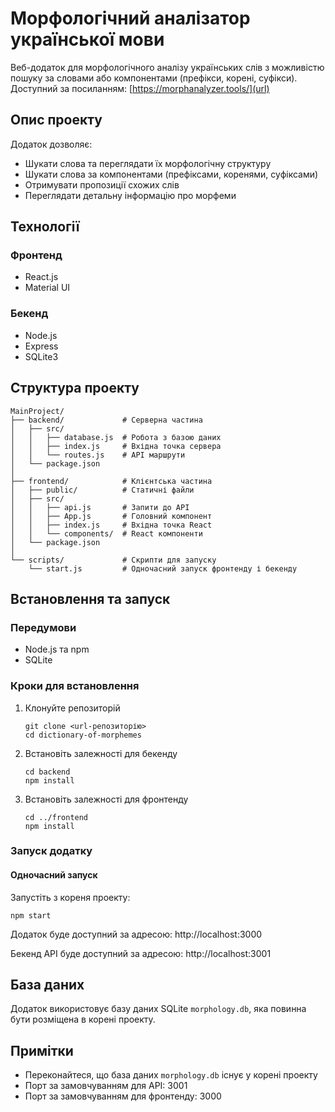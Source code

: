 # Морфологічний аналізатор української мови

Веб-додаток для морфологічного аналізу українських слів з можливістю пошуку за словами або компонентами (префікси, корені, суфікси). Доступний за посиланням: [https://morphanalyzer.tools/](url)

## Опис проекту

Додаток дозволяє:
- Шукати слова та переглядати їх морфологічну структуру
- Шукати слова за компонентами (префіксами, коренями, суфіксами)
- Отримувати пропозиції схожих слів
- Переглядати детальну інформацію про морфеми

## Технології

### Фронтенд
- React.js
- Material UI

### Бекенд
- Node.js
- Express
- SQLite3

## Структура проекту

```
MainProject/
├── backend/             # Серверна частина
│   ├── src/
│   │   ├── database.js  # Робота з базою даних
│   │   ├── index.js     # Вхідна точка сервера
│   │   └── routes.js    # API маршрути
│   └── package.json
│
├── frontend/            # Клієнтська частина
│   ├── public/          # Статичні файли
│   ├── src/
│   │   ├── api.js       # Запити до API
│   │   ├── App.js       # Головний компонент
│   │   ├── index.js     # Вхідна точка React
│   │   └── components/  # React компоненти
│   └── package.json
│
└── scripts/             # Скрипти для запуску
    └── start.js         # Одночасний запуск фронтенду і бекенду
```

## Встановлення та запуск

### Передумови
- Node.js та npm
- SQLite

### Кроки для встановлення

1. Клонуйте репозиторій
   ```
   git clone <url-репозиторію>
   cd dictionary-of-morphemes
   ```

2. Встановіть залежності для бекенду
   ```
   cd backend
   npm install
   ```

3. Встановіть залежності для фронтенду
   ```
   cd ../frontend
   npm install
   ```

### Запуск додатку

#### Одночасний запуск

Запустіть з кореня проекту:
```
npm start
```

Додаток буде доступний за адресою: http://localhost:3000

Бекенд API буде доступний за адресою: http://localhost:3001

## База даних

Додаток використовує базу даних SQLite `morphology.db`, яка повинна бути розміщена в корені проекту.

## Примітки

- Переконайтеся, що база даних `morphology.db` існує у корені проекту
- Порт за замовчуванням для API: 3001
- Порт за замовчуванням для фронтенду: 3000 
